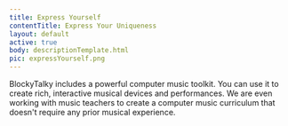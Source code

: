```yaml
---
title: Express Yourself
contentTitle: Express Your Uniqueness
layout: default
active: true
body: descriptionTemplate.html
pic: expressYourself.png
---
```

BlockyTalky includes a powerful computer music toolkit. You can use it to create rich, interactive musical devices and performances. We are even working with music teachers to create a computer music curriculum that doesn't require any prior musical experience.

